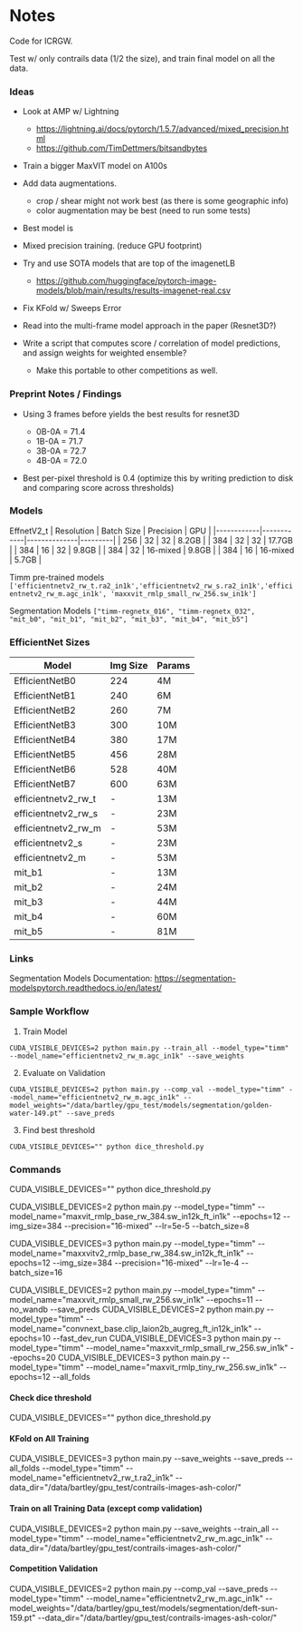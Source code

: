 # Notes

Code for ICRGW.

Test w/ only contrails data (1/2 the size), and train final model on all the data.

### Ideas

- Look at AMP w/ Lightning 
    - https://lightning.ai/docs/pytorch/1.5.7/advanced/mixed_precision.html
    - https://github.com/TimDettmers/bitsandbytes

- Train a bigger MaxVIT model on A100s

- Add data augmentations.
    - crop / shear might not work best (as there is some geographic info)
    - color augmentation may be best (need to run some tests)

- Best model is 

- Mixed precision training. (reduce GPU footprint)

- Try and use SOTA models that are top of the imagenetLB
    - https://github.com/huggingface/pytorch-image-models/blob/main/results/results-imagenet-real.csv

- Fix KFold w/ Sweeps Error
- Read into the multi-frame model approach in the paper (Resnet3D?)

- Write a script that computes score / correlation of model predictions, and assign weights for weighted ensemble?
    - Make this portable to other competitions as well.

### Preprint Notes / Findings

- Using 3 frames before yields the best results for resnet3D
    - 0B-0A = 71.4
    - 1B-0A = 71.7
    - 3B-0A = 72.7
    - 4B-0A = 72.0

- Best per-pixel threshold is 0.4 (optimize this by writing prediction to disk and comparing score across thresholds)

### Models

EffnetV2_t
| Resolution | Batch Size | Precision    | GPU     |
|------------|------------|--------------|---------|
| 256        | 32         | 32           | 8.2GB   |
| 384        | 32         | 32           | 17.7GB  |
| 384        | 16         | 32           | 9.8GB   |
| 384        | 32         | 16-mixed     | 9.8GB   |
| 384        | 16         | 16-mixed     | 5.7GB   |


Timm pre-trained models
`['efficientnetv2_rw_t.ra2_in1k','efficientnetv2_rw_s.ra2_in1k','efficientnetv2_rw_m.agc_in1k', 'maxxvit_rmlp_small_rw_256.sw_in1k']`

Segmentation Models
`["timm-regnetx_016", "timm-regnetx_032", "mit_b0", "mit_b1", "mit_b2", "mit_b3", "mit_b4", "mit_b5"]`

### EfficientNet Sizes

| Model                | Img Size | Params |
|----------------------|----------|--------|
| EfficientNetB0       | 224      | 4M     |
| EfficientNetB1       | 240      | 6M     |
| EfficientNetB2       | 260      | 7M     |
| EfficientNetB3       | 300      | 10M    |
| EfficientNetB4       | 380      | 17M    |
| EfficientNetB5       | 456      | 28M    |
| EfficientNetB6       | 528      | 40M    |
| EfficientNetB7       | 600      | 63M    |
| efficientnetv2_rw_t  | -        | 13M    |
| efficientnetv2_rw_s  | -        | 23M    |
| efficientnetv2_rw_m  | -        | 53M    |
| efficientnetv2_s     | -        | 23M    |
| efficientnetv2_m     | -        | 53M    |
| mit_b1               | -        | 13M    |
| mit_b2               | -        | 24M    |
| mit_b3               | -        | 44M    |
| mit_b4               | -        | 60M    |
| mit_b5               | -        | 81M    |



### Links

Segmentation Models Documentation: https://segmentation-modelspytorch.readthedocs.io/en/latest/


### Sample Workflow

1. Train Model

`CUDA_VISIBLE_DEVICES=2 python main.py --train_all --model_type="timm" --model_name="efficientnetv2_rw_m.agc_in1k" --save_weights`

2. Evaluate on Validation

`CUDA_VISIBLE_DEVICES=2 python main.py --comp_val --model_type="timm" --model_name="efficientnetv2_rw_m.agc_in1k" --model_weights="/data/bartley/gpu_test/models/segmentation/golden-water-149.pt" --save_preds`

3. Find best threshold

`CUDA_VISIBLE_DEVICES="" python dice_threshold.py`

### Commands

CUDA_VISIBLE_DEVICES="" python dice_threshold.py


CUDA_VISIBLE_DEVICES=2 python main.py --model_type="timm" --model_name="maxvit_rmlp_base_rw_384.sw_in12k_ft_in1k" --epochs=12 --img_size=384 --precision="16-mixed" --lr=5e-5 --batch_size=8

CUDA_VISIBLE_DEVICES=3 python main.py --model_type="timm" --model_name="maxxvitv2_rmlp_base_rw_384.sw_in12k_ft_in1k" --epochs=12 --img_size=384 --precision="16-mixed" --lr=1e-4 --batch_size=16


CUDA_VISIBLE_DEVICES=2 python main.py --model_type="timm" --model_name="maxxvit_rmlp_small_rw_256.sw_in1k" --epochs=11 --no_wandb --save_preds
CUDA_VISIBLE_DEVICES=2 python main.py --model_type="timm" --model_name="convnext_base.clip_laion2b_augreg_ft_in12k_in1k" --epochs=10 --fast_dev_run
CUDA_VISIBLE_DEVICES=3 python main.py --model_type="timm" --model_name="maxxvit_rmlp_small_rw_256.sw_in1k" --epochs=20
CUDA_VISIBLE_DEVICES=3 python main.py --model_type="timm" --model_name="maxvit_rmlp_tiny_rw_256.sw_in1k" --epochs=12 --all_folds

#### Check dice threshold
CUDA_VISIBLE_DEVICES="" python dice_threshold.py

#### KFold on All Training
CUDA_VISIBLE_DEVICES=3 python main.py --save_weights --save_preds --all_folds --model_type="timm" --model_name="efficientnetv2_rw_t.ra2_in1k" --data_dir="/data/bartley/gpu_test/contrails-images-ash-color/"

#### Train on all Training Data (except comp validation)
CUDA_VISIBLE_DEVICES=2 python main.py --save_weights --train_all --model_type="timm" --model_name="efficientnetv2_rw_m.agc_in1k" --data_dir="/data/bartley/gpu_test/contrails-images-ash-color/"

#### Competition Validation
CUDA_VISIBLE_DEVICES=2 python main.py --comp_val --save_preds --model_type="timm" --model_name="efficientnetv2_rw_m.agc_in1k" --model_weights="/data/bartley/gpu_test/models/segmentation/deft-sun-159.pt" --data_dir="/data/bartley/gpu_test/contrails-images-ash-color/"